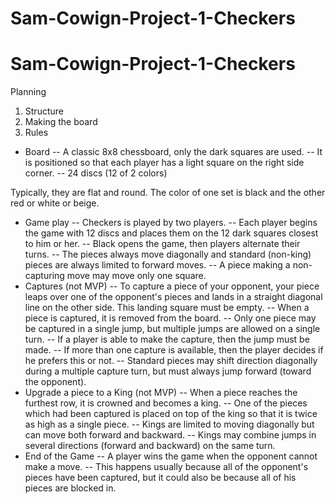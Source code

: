 # Sam-Cowign-Project-1-Checkers
 
# Sam-Cowign-Project-1-Checkers
Planning 
1. Structure
2. Making the board
3. Rules
- Board 
-- A classic 8x8 chessboard, only the dark squares are used.
-- It is positioned so that each player has a light square on the right side corner.
-- 24 discs (12 of 2 colors)

Typically, they are flat and round. The color of one set is black and the other red or white or beige.
- Game play
-- Checkers is played by two players.
-- Each player begins the game with 12 discs and places them on the 12 dark squares closest to him or her.
-- Black opens the game, then players alternate their turns.
-- The pieces always move diagonally and standard (non-king) pieces are always limited to forward moves.
-- A piece making a non-capturing move may move only one square.
- Captures (not MVP)
-- To capture a piece of your opponent, your piece leaps over one of the opponent's pieces and lands in a straight diagonal line on the other side. This landing square must be empty.
-- When a piece is captured, it is removed from the board.
-- Only one piece may be captured in a single jump, but multiple jumps are allowed on a single turn.
-- If a player is able to make the capture, then the jump must be made.
-- If more than one capture is available, then the player decides if he prefers this or not.
-- Standard pieces may shift direction diagonally during a multiple capture turn, but must always jump forward (toward the opponent).
- Upgrade a piece to a King (not MVP)
-- When a piece reaches the furthest row, it is crowned and becomes a king.
-- One of the pieces which had been captured is placed on top of the king so that it is twice as high as a single piece.
-- Kings are limited to moving diagonally but can move both forward and backward.
-- Kings may combine jumps in several directions (forward and backward) on the same turn.
- End of the Game
-- A player wins the game when the opponent cannot make a move.
-- This happens usually because all of the opponent's pieces have been captured, but it could also be because all of his pieces are blocked in.
